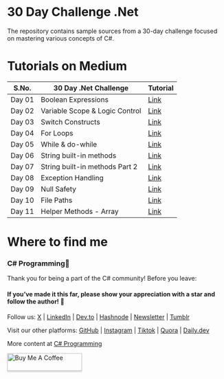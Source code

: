 # 30 Day Challenge .Net
The repository contains sample sources from a 30-day challenge focused on mastering various concepts of C#.

# Tutorials on Medium

| S.No. | 30 Day .Net Challenge    | Tutorial |
| -------- | -------- | ------- |
| Day 01 | Boolean Expressions  | [Link](https://singhsukhpinder.medium.com/day-1-of-30-day-net-challenge-boolean-expressions-0389d2f08ae9?sk=194d01eb816804773010613fa10ae6fe)   |
| Day 02 | Variable Scope & Logic Control   | [Link](https://medium.com/@singhsukhpinder/variable-scope-logic-control-with-code-blocks-in-c-a815340a8639?sk=d93c57d605868048a72c2c5fbd6cc7a9)   |
| Day 03 | Switch Constructs   | [Link](https://singhsukhpinder.medium.com/day-3-of-30-day-net-challenge-switch-constructs-c29270726302?sk=7b2afcc8f3e752f86c2bd8fec93ff33e)   |
| Day 04 | For Loops   | [Link](https://singhsukhpinder.medium.com/day-4-of-30-day-net-challenge-for-loops-0ab95ca30600?sk=4898e5ac532b35c9904c67251dc66323)   |
| Day 05 | While & do-while   | [Link](https://singhsukhpinder.medium.com/day-5-of-30-day-net-challenge-while-do-while-1517bee43cfb)   |
| Day 06 | String built-in methods | [Link](https://medium.com/@singhsukhpinder/day-6-of-30-day-net-challenge-string-built-in-methods-26ded768d07c?sk=8584a431e5a6b04a9b06ceb0c23f2975)   |
| Day 07 | String built-in methods Part 2   |  [Link](https://singhsukhpinder.medium.com/day-7-of-30-day-net-challenge-string-built-in-methods-part-2-53f29be9902d?sk=4aba7b3b7810337315d3bd3d7c21ffab])   |
| Day 08 | Exception Handling   |  [Link](https://medium.com/@singhsukhpinder/day-8-of-30-day-net-challenge-exception-handling-65814aaa5994?sk=c40fd301ca43a2d6186dd6c772da7535)   |
| Day 09 | Null Safety   |  [Link](https://medium.com/c-sharp-progarmming/day-9-of-30-day-net-challenge-null-safety-062cc10d5023)  |
| Day 10 | File Paths   |  [Link](https://medium.com/c-sharp-progarmming/day-10-of-30-day-net-challenge-file-paths-ef6803ea16c9?sk=1d9ad837c33a2de69ea8d5786fbe891d)   |
| Day 11 | Helper Methods - Array   |  [Link](https://medium.com/c-sharp-progarmming/day-11-of-30-day-net-challenge-helper-methods-array-59061f037c6b?sk=c543b4532231fb34367a5fdb25da4af0)   |

# Where to find me

### C# Programming🚀

Thank you for being a part of the C# community! Before you leave:

#### If you’ve made it this far, please show your appreciation with a star and follow the author! 👏️️

Follow us: [X](https://twitter.com/sukhsukhpinder) | [LinkedIn](https://www.linkedin.com/in/sukhpinder-singh/) | [Dev.to](https://dev.to/ssukhpinder) | [Hashnode](https://dotnet.hashnode.dev/) | [Newsletter](https://www.linkedin.com/newsletters/net-programming-7031098498754195456/) | [Tumblr](https://www.tumblr.com/settings/blog/codewithsukh)

Visit our other platforms: [GitHub](https://github.com/ssukhpinder) | [Instagram](https://www.instagram.com/codewithsukh/) | [Tiktok](https://www.tiktok.com/@codewithsukh) | [Quora](https://www.quora.com/profile/Sukhpinder-Singh-4) | [Daily.dev](https://app.daily.dev/devcard)

More content at [C# Programming](https://medium.com/c-sharp-progarmming)


<a href="https://www.buymeacoffee.com/sukhpindersingh" target="_blank"><img src="https://www.buymeacoffee.com/assets/img/custom_images/orange_img.png" alt="Buy Me A Coffee" style="height: 41px !important;width: 174px !important;box-shadow: 0px 3px 2px 0px rgba(190, 190, 190, 0.5) !important;-webkit-box-shadow: 0px 3px 2px 0px rgba(190, 190, 190, 0.5) !important;" ></a>

